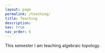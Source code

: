 ```yaml
---
layout: page
permalink: /teaching/
title: Teaching
description: 
nav: true
nav_order: 6
---
```


This semester I am teaching algebraic topology.
